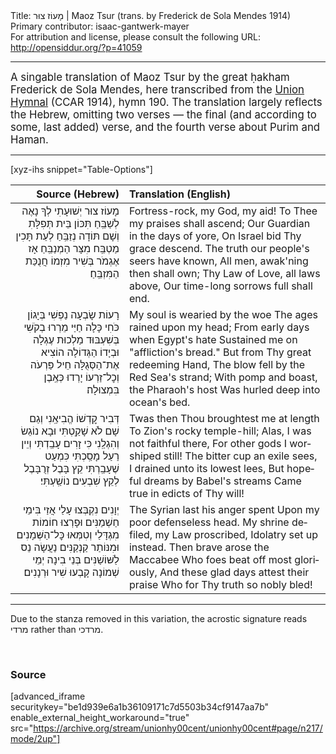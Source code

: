 <html>
<head></head>
<body>
Title: מָעוֹז צוּר | Maoz Tsur (trans. by Frederick de Sola Mendes 1914)<br />
Primary contributor: isaac-gantwerk-mayer<br />
For attribution and license, please consult the following URL: <a href="http://opensiddur.org/?p=41059">http://opensiddur.org/?p=41059</a>
<p />
<hr />

<div class="english" lang="en" style="font-size: 1.2em;">
A singable translation of Maoz Tsur by the great ḥakham Frederick de Sola Mendes, here transcribed from the <a href="/?p=39564">Union Hymnal</a> (CCAR 1914), hymn 190. The translation largely reflects the Hebrew, omitting two verses — the final (and according to some, last added) verse, and the fourth verse about Purim and Haman.
</div>

<hr />

[xyz-ihs snippet="Table-Options"]<table style="margin-left: auto; margin-right: auto;" class="draggable">
<thead><tr><th id="x" style="text-align: right;">Source (Hebrew)</th><th style="text-align: left;">Translation (English)</th></tr></thead>
<tbody>
<tr><td style="vertical-align:top;">
<div class="liturgy" lang="he" style="text-align: right;">
מָעוֹז צוּר יְשׁוּעָתִי
לְךָ נָאֶה לְשַׁבֵּֽחַ
תִּכּוֹן בֵּית תְּפִלָּתִ
וְשָׁם תּוֹדָה נְזַבֵּֽחַ
לְעֵת תָּכִין מַטְבֵּֽח
מִצָּר הַמְנַבֵּֽחַ
אָז אֶגְמֹר בְּשִׁיר מִזְמוֹ
חֲנֻכַּת הַמִּזְבֵּֽחַ׃
</div></td>

<td style="vertical-align:top;">
<div class="english" lang="en" style="text-align: left;">
Fortress-rock, my God, my aid!
To Thee my praises shall ascend;
Our Guardian in the days of yore,
On Israel bid Thy grace descend.
The truth our people's seers have known,
All men, awak'ning then shall own;
Thy Law of Love, all laws above,
Our time-long sorrows full shall end.
</div></td></tr>


<tr><td style="vertical-align:top;">
<div class="liturgy" lang="he" style="text-align: right;">
רָעוֹת שָׂבְעָה נַפְשִׁי
בְּיָגוֹן כֹּחִי כָּלָה
חַיַּי מֵרְרוּ בְקֹשִׁי
בְּשִׁעְבּוּד מַלְכוּת עֶגְלָה
וּבְיָדוֹ הַגְּדוֹלָה
הוֹצִיא אֶת־הַסְּגֻלָּה
חֵיל פַּרְעֹה וְכׇל־זַרְעוֹ
יָרְדוּ כְּאֶֽבֶן בִּמְצוּלָה׃
</div></td>

<td style="vertical-align:top;">
<div class="english" lang="en" style="text-align: left;">
My soul is wearied by the woe
The ages rained upon my head;
From early days when Egypt's hate
Sustained me on "affliction's bread."
But from Thy great redeeming Hand,
The blow fell by the Red Sea's strand;
With pomp and boast, the Pharaoh's host
Was hurled deep into ocean's bed. 
</div></td></tr>


<tr><td style="vertical-align:top;">
<div class="liturgy" lang="he" style="text-align: right;">
דְּבִיר קׇדְשׁוֹ הֱבִיאַֽנִי
וְגַם שָׁם לֹא שָׁקַֽטְתִּי
וּבָא נוֹגֵשׂ וְהִגְלַֽנִי
כִּי זָרִים עָבַֽדְתִּי
וְיֵין רַעַל מָסַֽכְתִּי 
כִּמְעַט שֶׁעָבַֽרְתִּי
קֵץ בָּבֶל זְרֻבָּבֶל 
לְקֵץ שִׁבְעִים נוֹשַֽׁעְתִּי׃
</div></td>

<td style="vertical-align:top;">
<div class="english" lang="en" style="text-align: left;">
Twas then Thou broughtest me at length
To Zion's rocky temple-hill;
Alas, I was not faithful there,
For other gods I worshiped still!
The bitter cup an exile sees,
I drained unto its lowest lees,
But hopeful dreams by Babel's streams
Came true in edicts of Thy will!
</div></td></tr>


<tr><td style="vertical-align:top;">
<div class="liturgy" lang="he" style="text-align: right;">
יְוָנִים נִקְבְּצוּ עָלַי 
אֲזַי בִּימֵי חַשְׁמַנִּים
וּפָרְצוּ חוֹמוֹת מִגְדָּלַי 
וְטִמְּאוּ כׇּל־הַשְּׁמָנִים
וּמִנּוֹתַר קַנְקַנִּים 
נַעֲשָׂה נֵס לַשּׁוֹשַׁנִּים
בְּנֵי בִינָה יְמֵי שְׁמוֹנָה 
קָבְעוּ שִׁיר וּרְנָנִים׃
</div></td>

<td style="vertical-align:top;">
<div class="english" lang="en" style="text-align: left;">
The Syrian last his anger spent
Upon my poor defenseless head.
My shrine defiled, my Law proscribed,
Idolatry set up instead.
Then brave arose the Maccabee
Who foes beat off most gloriously,
And these glad days attest their praise
Who for Thy truth so nobly bled!
</div></td></tr>
</tbody></table>

<hr />

Due to the stanza removed in this variation, the acrostic signature reads מרדי rather than מרדכי.

&nbsp;

<h3>Source</h3>

[advanced_iframe securitykey="be1d939e6a1b36109171c7d5503b34cf9147aa7b" enable_external_height_workaround="true" src="https://archive.org/stream/unionhy00cent/unionhy00cent#page/n217/mode/2up"]

&nbsp;

</body>
</html>